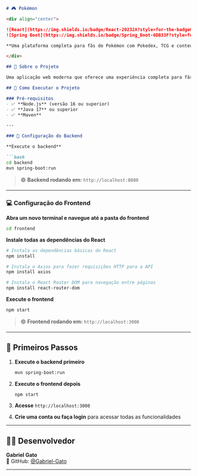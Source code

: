 ```markdown
# 🎮 Pokémon 

<div align="center">

![React](https://img.shields.io/badge/React-20232A?style=for-the-badge&logo=react&logoColor=61DAFB)
![Spring Boot](https://img.shields.io/badge/Spring_Boot-6DB33F?style=for-the-badge&logo=spring-boot&logoColor=white)

**Uma plataforma completa para fãs de Pokémon com Pokedex, TCG e conteúdo competitivo**

</div>

## 📖 Sobre o Projeto

Uma aplicação web moderna que oferece uma experiência completa para fãs de Pokémon. A plataforma inclui sistema de usuários, Pokedex, informações sobre TCG e conteúdo competitivo.

## 🚀 Como Executar o Projeto

### Pré-requisitos
- ✅ **Node.js** (versão 16 ou superior)
- ✅ **Java 17** ou superior
- ✅ **Maven**

---

### 🔧 Configuração do Backend

**Execute o backend**

```bash
cd backend
mvn spring-boot:run
```

> 🟢 **Backend rodando em:** `http://localhost:8080`

---

### 💻 Configuração do Frontend

**Abra um novo terminal e navegue até a pasta do frontend**

```bash
cd frontend
```

**Instale todas as dependências do React**

```bash
# Instala as dependências básicas do React
npm install

# Instala o Axios para fazer requisições HTTP para a API
npm install axios

# Instala o React Router DOM para navegação entre páginas
npm install react-router-dom
```

**Execute o frontend**

```bash
npm start
```

> 🟢 **Frontend rodando em:** `http://localhost:3000`

---

## 📝 Primeiros Passos

1. **Execute o backend primeiro** 
   ```bash
   mvn spring-boot:run
   ```

2. **Execute o frontend depois** 
   ```bash
   npm start
   ```

3. **Acesse** `http://localhost:3000`

4. **Crie uma conta ou faça login** para acessar todas as funcionalidades

---

## 👨‍💻 Desenvolvedor

**Gabriel Gato**  
📧 GitHub: [@Gabriel-Gato](https://github.com/Gabriel-Gato)

---


  
